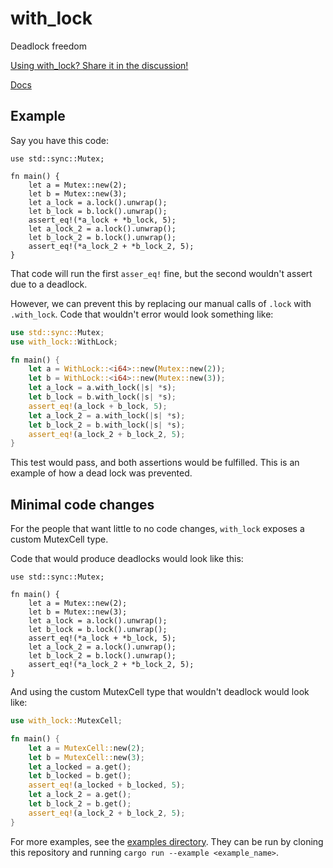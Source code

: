 # with_lock
Deadlock freedom

[Using with_lock? Share it in the discussion!](https://github.com/Milo123459/with_lock/discussions/4)

[Docs](https://docs.rs/with_lock)

## Example

Say you have this code:

```rust,no_run
use std::sync::Mutex;

fn main() {
    let a = Mutex::new(2);
    let b = Mutex::new(3);
    let a_lock = a.lock().unwrap();
    let b_lock = b.lock().unwrap();
    assert_eq!(*a_lock + *b_lock, 5);
    let a_lock_2 = a.lock().unwrap();
    let b_lock_2 = b.lock().unwrap();
    assert_eq!(*a_lock_2 + *b_lock_2, 5);
}
```
That code will run the first `asser_eq!` fine, but the second wouldn't assert due to a deadlock.

However, we can prevent this by replacing our manual calls of `.lock` with `.with_lock`. Code that wouldn't error would look something like:

```rust
use std::sync::Mutex;
use with_lock::WithLock;

fn main() {
    let a = WithLock::<i64>::new(Mutex::new(2));
    let b = WithLock::<i64>::new(Mutex::new(3));
    let a_lock = a.with_lock(|s| *s);
    let b_lock = b.with_lock(|s| *s);
    assert_eq!(a_lock + b_lock, 5);
    let a_lock_2 = a.with_lock(|s| *s);
    let b_lock_2 = b.with_lock(|s| *s);
    assert_eq!(a_lock_2 + b_lock_2, 5);
}
```

This test would pass, and both assertions would be fulfilled. This is an example of how a dead lock was prevented.

## Minimal code changes

For the people that want little to no code changes, `with_lock` exposes a custom MutexCell type.

Code that would produce deadlocks would look like this:

```rust,no_run
use std::sync::Mutex;

fn main() {
    let a = Mutex::new(2);
    let b = Mutex::new(3);
    let a_lock = a.lock().unwrap();
    let b_lock = b.lock().unwrap();
    assert_eq!(*a_lock + *b_lock, 5);
    let a_lock_2 = a.lock().unwrap();
    let b_lock_2 = b.lock().unwrap();
    assert_eq!(*a_lock_2 + *b_lock_2, 5);
}
```

And using the custom MutexCell type that wouldn't deadlock would look like:

```rust
use with_lock::MutexCell;

fn main() {
    let a = MutexCell::new(2);
    let b = MutexCell::new(3);
    let a_locked = a.get();
    let b_locked = b.get();
    assert_eq!(a_locked + b_locked, 5);
    let a_lock_2 = a.get();
    let b_lock_2 = b.get();
    assert_eq!(a_lock_2 + b_lock_2, 5);
}
```

For more examples, see the [examples directory](https://github.com/Milo123459/with_lock/tree/master/examples).
They can be run by cloning this repository and running `cargo run --example <example_name>`.